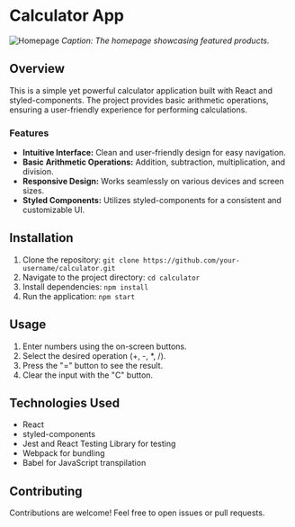 # Calculator App


![Homepage](/calculator/Images/Screenshot%202024-01-17%20at%209.41.02 PM.png)
*Caption: The homepage showcasing featured products.*


## Overview
This is a simple yet powerful calculator application built with React and styled-components. The project provides basic arithmetic operations, ensuring a user-friendly experience for performing calculations.

### Features
- **Intuitive Interface:** Clean and user-friendly design for easy navigation.
- **Basic Arithmetic Operations:** Addition, subtraction, multiplication, and division.
- **Responsive Design:** Works seamlessly on various devices and screen sizes.
- **Styled Components:** Utilizes styled-components for a consistent and customizable UI.

## Installation
1. Clone the repository: `git clone https://github.com/your-username/calculator.git`
2. Navigate to the project directory: `cd calculator`
3. Install dependencies: `npm install`
4. Run the application: `npm start`

## Usage
1. Enter numbers using the on-screen buttons.
2. Select the desired operation (+, -, *, /).
3. Press the "=" button to see the result.
4. Clear the input with the "C" button.

## Technologies Used
- React
- styled-components
- Jest and React Testing Library for testing
- Webpack for bundling
- Babel for JavaScript transpilation

## Contributing
Contributions are welcome! Feel free to open issues or pull requests.
